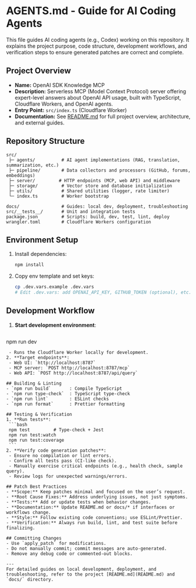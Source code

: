  # AGENTS.md - Guide for AI Coding Agents

 This file guides AI coding agents (e.g., Codex) working on this repository. It explains the project purpose, code structure, development workflows, and verification steps to ensure generated patches are correct and complete.

 ## Project Overview
 - **Name:** OpenAI SDK Knowledge MCP
 - **Description:** Serverless MCP (Model Context Protocol) server offering expert-level answers about OpenAI API usage, built with TypeScript, Cloudflare Workers, and OpenAI agents.
 - **Entry Point:** `src/index.ts` (Cloudflare Worker)
 - **Documentation:** See [README.md](README.md) for full project overview, architecture, and external guides.

 ## Repository Structure
 ```
 src/
  ├─ agents/          # AI agent implementations (RAG, translation, summarization, etc.)
  ├─ pipeline/        # Data collectors and processors (GitHub, forums, embeddings)
  ├─ server/         # HTTP endpoints (MCP, web API) and middleware
  ├─ storage/         # Vector store and database initialization
  ├─ utils/           # Shared utilities (logger, rate limiter)
  └─ index.ts         # Worker bootstrap

 docs/                # Guides: local dev, deployment, troubleshooting
 src/__tests__/       # Unit and integration tests
 package.json         # Scripts: build, dev, test, lint, deploy
 wrangler.toml        # Cloudflare Workers configuration
 ```

 ## Environment Setup
 1. Install dependencies:
    ```bash
    npm install
    ```
 2. Copy env template and set keys:
    ```bash
    cp .dev.vars.example .dev.vars
    # Edit .dev.vars: add OPENAI_API_KEY, GITHUB_TOKEN (optional), etc.
    ```

 ## Development Workflow
 1. **Start development environment**:
    ```bash
   npm run dev
   ```
    - Runs the Cloudflare Worker locally for development.
 2. **Target endpoints**:
    - Web UI: `http://localhost:8787`
    - MCP server: `POST http://localhost:8787/mcp`
    - Web API: `POST http://localhost:8787/api/query`

 ## Building & Linting
 - `npm run build`       : Compile TypeScript
 - `npm run type-check`  : TypeScript type-check
 - `npm run lint`        : ESLint checks
 - `npm run format`      : Prettier formatting

 ## Testing & Verification
 1. **Run tests**:
    ```bash
    npm test         # Type-check + Jest
    npm run test:watch
    npm run test:coverage
    ```
 2. **Verify code generation patches**:
    - Ensure no compilation or lint errors.
    - Confirm all tests pass (CI-like check).
    - Manually exercise critical endpoints (e.g., health check, sample query).
    - Review logs for unexpected warnings/errors.

 ## Patch Best Practices
 - **Scope:** Keep patches minimal and focused on the user’s request.
 - **Root Cause Fixes:** Address underlying issues, not just symptoms.
 - **Tests:** Add or update tests when behavior changes.
 - **Documentation:** Update README.md or docs/* if interfaces or workflows change.
 - **Style:** Follow existing code conventions; use ESLint/Prettier.
 - **Verification:** Always run build, lint, and test suite before finalizing.

 ## Committing Changes
 - Use `apply_patch` for modifications.
 - Do not manually commit; commit messages are auto-generated.
 - Remove any debug code or commented-out blocks.

 ---
 For detailed guides on local development, deployment, and troubleshooting, refer to the project [README.md](README.md) and `docs/` directory.

